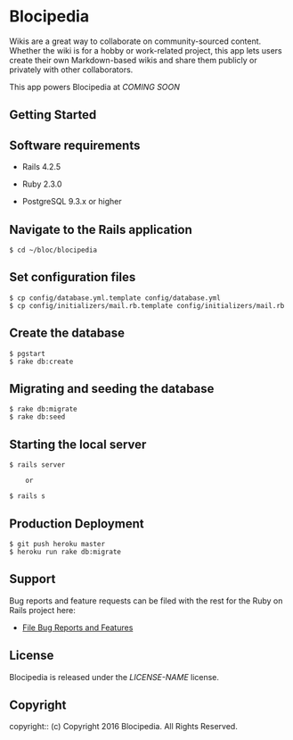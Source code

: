# Blocipedia

Wikis are a great way to collaborate on community-sourced content. Whether the wiki is for a hobby or work-related project, this app lets users create their own Markdown-based wikis and share them publicly or privately with other collaborators.

This app powers Blocipedia at *COMING SOON*

## Getting Started

## Software requirements

- Rails 4.2.5

- Ruby 2.3.0

- PostgreSQL 9.3.x or higher

## Navigate to the Rails application

```
$ cd ~/bloc/blocipedia
```

## Set configuration files

```
$ cp config/database.yml.template config/database.yml
$ cp config/initializers/mail.rb.template config/initializers/mail.rb
```

## Create the database

```
$ pgstart
$ rake db:create
```

## Migrating and seeding the database

```
$ rake db:migrate
$ rake db:seed
```

## Starting the local server

```
$ rails server

    or

$ rails s
```

## Production Deployment

```
$ git push heroku master
$ heroku run rake db:migrate
```

## Support

Bug reports and feature requests can be filed with the rest for the Ruby on Rails project here:
* [File Bug Reports and Features](https://github.com/yamuda9/blocipedia/issues)

## License

Blocipedia is released under the *LICENSE-NAME* license.

## Copyright

copyright:: (c) Copyright 2016 Blocipedia. All Rights Reserved.
